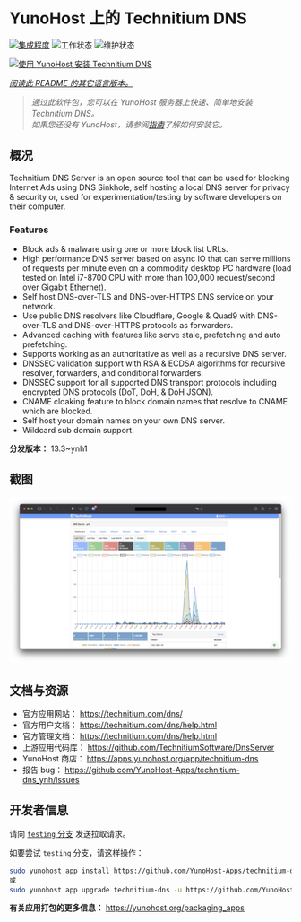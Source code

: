<!--
注意：此 README 由 <https://github.com/YunoHost/apps/tree/master/tools/readme_generator> 自动生成
请勿手动编辑。
-->

# YunoHost 上的 Technitium DNS

[![集成程度](https://apps.yunohost.org/badge/integration/technitium-dns)](https://ci-apps.yunohost.org/ci/apps/technitium-dns/)
![工作状态](https://apps.yunohost.org/badge/state/technitium-dns)
![维护状态](https://apps.yunohost.org/badge/maintained/technitium-dns)

[![使用 YunoHost 安装 Technitium DNS](https://install-app.yunohost.org/install-with-yunohost.svg)](https://install-app.yunohost.org/?app=technitium-dns)

*[阅读此 README 的其它语言版本。](./ALL_README.md)*

> *通过此软件包，您可以在 YunoHost 服务器上快速、简单地安装 Technitium DNS。*  
> *如果您还没有 YunoHost，请参阅[指南](https://yunohost.org/install)了解如何安装它。*

## 概况

Technitium DNS Server is an open source tool that can be used for blocking Internet Ads using DNS Sinkhole, self hosting a local DNS server for privacy & security or, used for experimentation/testing by software developers on their computer.

### Features

- Block ads & malware using one or more block list URLs.
- High performance DNS server based on async IO that can serve millions of requests per minute even on a commodity desktop PC hardware (load tested on Intel i7-8700 CPU with more than 100,000 request/second over Gigabit Ethernet).
- Self host DNS-over-TLS and DNS-over-HTTPS DNS service on your network.
- Use public DNS resolvers like Cloudflare, Google & Quad9 with DNS-over-TLS and DNS-over-HTTPS protocols as forwarders.
- Advanced caching with features like serve stale, prefetching and auto prefetching.
- Supports working as an authoritative as well as a recursive DNS server.
- DNSSEC validation support with RSA & ECDSA algorithms for recursive resolver, forwarders, and conditional forwarders.
- DNSSEC support for all supported DNS transport protocols including encrypted DNS protocols (DoT, DoH, & DoH JSON).
- CNAME cloaking feature to block domain names that resolve to CNAME which are blocked.
- Self host your domain names on your own DNS server.
- Wildcard sub domain support.


**分发版本：** 13.3~ynh1

## 截图

![Technitium DNS 的截图](./doc/screenshots/screenshot.png)

## 文档与资源

- 官方应用网站： <https://technitium.com/dns/>
- 官方用户文档： <https://technitium.com/dns/help.html>
- 官方管理文档： <https://technitium.com/dns/help.html>
- 上游应用代码库： <https://github.com/TechnitiumSoftware/DnsServer>
- YunoHost 商店： <https://apps.yunohost.org/app/technitium-dns>
- 报告 bug： <https://github.com/YunoHost-Apps/technitium-dns_ynh/issues>

## 开发者信息

请向 [`testing` 分支](https://github.com/YunoHost-Apps/technitium-dns_ynh/tree/testing) 发送拉取请求。

如要尝试 `testing` 分支，请这样操作：

```bash
sudo yunohost app install https://github.com/YunoHost-Apps/technitium-dns_ynh/tree/testing --debug
或
sudo yunohost app upgrade technitium-dns -u https://github.com/YunoHost-Apps/technitium-dns_ynh/tree/testing --debug
```

**有关应用打包的更多信息：** <https://yunohost.org/packaging_apps>

